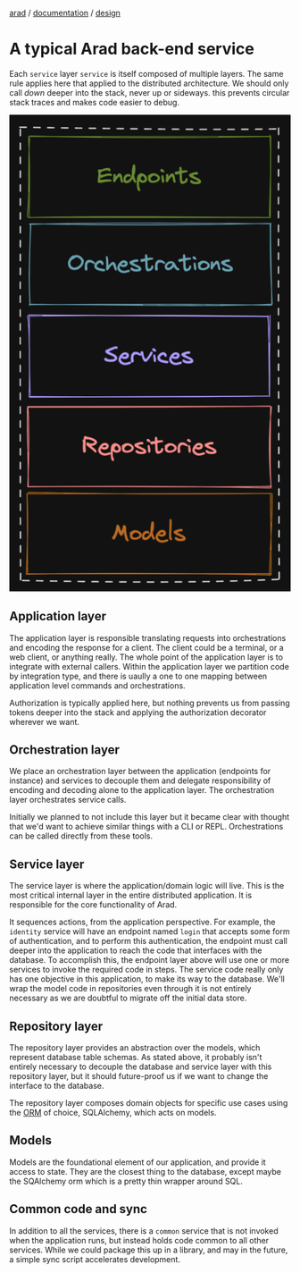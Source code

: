 [arad](../../../../) / [documentation](../README.md) / [design](./README.md)

# A typical Arad back-end service

Each `service` layer `service` is itself composed of multiple layers. The same rule applies here that applied to the
distributed architecture. We should only call _down_ deeper into the stack, never up or sideways. this prevents
circular stack traces and makes code easier to debug.

![Typical service stack](./assets/service-stack.png)

## Application layer

The application layer is responsible translating requests into orchestrations and encoding the response for a client.
The client could be a terminal, or a web client, or anything really. The whole point of the application layer is to
integrate with external callers. Within the application layer we partition code by integration type, and there is
uaully a one to one mapping between application level commands and orchestrations.

Authorization is typically applied here, but nothing prevents us from passing tokens deeper into the stack and applying
the authorization decorator wherever we want.

## Orchestration layer

We place an orchestration layer between the application (endpoints for instance) and services to decouple them and
delegate responsibility of encoding and decoding alone to the application layer. The orchestration layer orchestrates
service calls.

Initially we planned to not include this layer but it became clear with thought that we'd want to achieve similar things
with a CLI or REPL. Orchestrations can be called directly from these tools.

## Service layer

The service layer is where the application/domain logic will live. This is the most critical internal layer in the
entire distributed application. It is responsible for the core functionality of Arad.

It sequences actions, from the application perspective. For example, the `identity` service will have an endpoint
named `login` that accepts some form of authentication, and to perform this authentication, the endpoint must call
deeper into the application to reach the code that interfaces with the database. To accomplish this, the endpoint layer
above will use one or more services to invoke the required code in steps. The service code really only has one
objective in this application, to make its way to the database. We'll wrap the model code in repositories even through
it is not entirely necessary as we are doubtful to migrate off the initial data store.

## Repository layer

The repository layer provides an abstraction over the models, which represent database table schemas. As stated above,
it probably isn't entirely necessary to decouple the database and service layer with this repository layer, but it
should future-proof us if we want to change the interface to the database.

The repository layer composes domain objects for specific use cases using the [ORM](https://en.wikipedia.org/wiki/Object%E2%80%93relational_mapping)
of choice, SQLAlchemy, which acts on models. 

## Models

Models are the foundational element of our application, and provide it access to state. They are the closest thing to
the database, except maybe the SQAlchemy orm which is a pretty thin wrapper around SQL.

## Common code and sync

In addition to all the services, there is a `common` service that is not invoked when the application runs, but instead
holds code common to all other services. While we could package this up in a library, and may in the future, a simple
sync script accelerates development.
